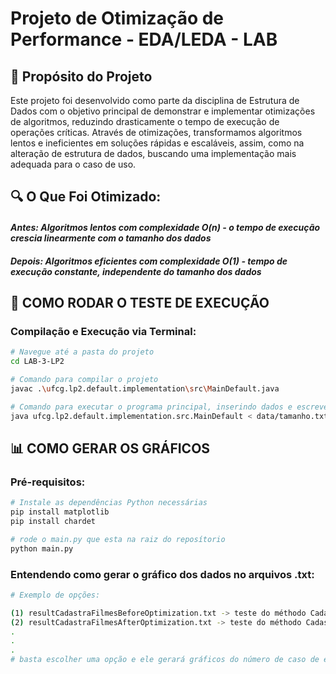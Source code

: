 # Projeto de Otimização de Performance - EDA/LEDA - LAB
## 🎯 Propósito do Projeto
Este projeto foi desenvolvido como parte da disciplina de Estrutura de Dados com o objetivo principal de demonstrar e implementar otimizações de algoritmos, reduzindo drasticamente o tempo de execução de operações críticas. Através de otimizações, transformamos algoritmos lentos e ineficientes em soluções rápidas e escaláveis, assim, como na alteração de estrutura de dados, buscando uma implementação mais adequada para o caso de uso.
## 🔍 O Que Foi Otimizado:

#### *Antes: Algoritmos lentos com complexidade O(n) - o tempo de execução crescia linearmente com o tamanho dos dados*
#### *Depois: Algoritmos eficientes com complexidade O(1) - tempo de execução constante, independente do tamanho dos dados*

## 🧪 COMO RODAR O TESTE DE EXECUÇÃO

### Compilação e Execução via Terminal:

```bash
# Navegue até a pasta do projeto
cd LAB-3-LP2

# Comando para compilar o projeto
javac .\ufcg.lp2.default.implementation\src\MainDefault.java

# Comando para executar o programa principal, inserindo dados e escrevendo o processamento no arquivo .txt 
java ufcg.lp2.default.implementation.src.MainDefault < data/tamanho.txt > results/cadastra_filmes_default.txt

````

## 📊 COMO GERAR OS GRÁFICOS

### Pré-requisitos:
```bash
# Instale as dependências Python necessárias
pip install matplotlib
pip install chardet

# rode o main.py que esta na raiz do reposítorio
python main.py
````

### Entendendo como gerar o gráfico dos dados no arquivos .txt:

````bash
# Exemplo de opções:

(1) resultCadastraFilmesBeforeOptimization.txt -> teste do méthodo Cadastra Filme antes da otimização {O(n)}
(2) resultCadastraFilmesAfterOptimization.txt -> teste do méthodo Cadastra Filme depois da otimização {O(1)}
.
.
.
# basta escolher uma opção e ele gerará gráficos do número de caso de entrada de dados e seus tempos de execução
````

